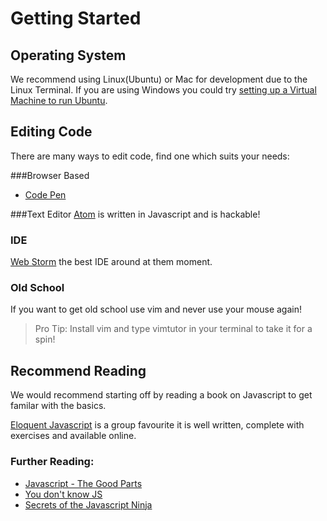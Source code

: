 # Getting Started

## Operating System
We recommend using Linux(Ubuntu) or Mac for development due to the Linux Terminal.  If you are using Windows you could try [setting up a Virtual Machine to run Ubuntu](http://www.instructables.com/id/Introduction-38/).

## Editing Code
There are many ways to edit code, find one which suits your needs:  

###Browser Based
* [Code Pen](https://codepen.io/)

###Text Editor
[Atom](https://atom.io/) is written in Javascript and is hackable!

### IDE
[Web Storm](https://www.jetbrains.com/webstorm/) the best IDE around at them moment.

### Old School
If you want to get old school use vim and never use your mouse again!

> Pro Tip:  Install vim and type vimtutor in your terminal to take it for a spin!

## Recommend Reading
We would recommend starting off by reading a book on Javascript to get familar with the basics.

[Eloquent Javascript](http://eloquentjavascript.net/) is a group favourite it is well written, complete with exercises and available online.

### Further Reading:

* [Javascript - The Good Parts](http://bdcampbell.net/javascript/book/javascript_the_good_parts.pdf)
* [You don't know JS](https://github.com/getify/You-Dont-Know-JS)
* [Secrets of the Javascript Ninja](https://www.manning.com/books/secrets-of-the-javascript-ninja)




